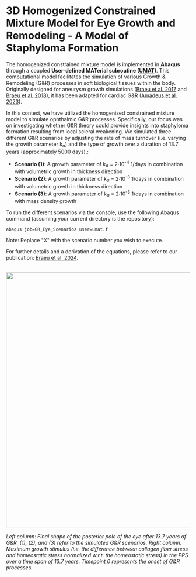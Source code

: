 # 3D Homogenized Constrained Mixture Model for Eye Growth and Remodeling - A Model of Staphyloma Formation

The homogenized constrained mixture model is implemented in **Abaqus** through a coupled **User-defined MATerial subroutine ([UMAT](https://classes.engineering.wustl.edu/2009/spring/mase5513/abaqus/docs/v6.6/books/sub/default.htm?startat=ch01s01asb31.html))**. This computational model facilitates the simulation of various Growth & Remodeling (G&R) processes in soft biological tissues within the body. Originally designed for aneurysm growth simulations ([Braeu et al. 2017](https://pubmed.ncbi.nlm.nih.gov/27921189/) and [Braeu et al. 2018](https://pubmed.ncbi.nlm.nih.gov/30413985/)), it has been adapted for cardiac G&R ([Amadeus et al. 2023](https://link.springer.com/article/10.1007/s10237-023-01747-w)).

In this context, we have utilized the homogenized constrained mixture model to simulate ophthalmic G&R processes. Specifically, our focus was on investigating whether G&R theory could provide insights into staphyloma formation resulting from local scleral weakening. We simulated three different G&R scenarios by adjusting the rate of mass turnover (i.e. varying the growth parameter k<sub>&sigma;</sub>) and the type of growth over a duration of 13.7 years (approximately 5000 days).: 
- **Scenario (1)**: A growth parameter of k<sub>&sigma;</sub> = 2∙10<sup>-4</sup> 1/days in combination with volumetric growth in thickness direction
- **Scenario (2)**: A growth parameter of k<sub>&sigma;</sub> = 2∙10<sup>-3</sup> 1/days in combination with volumetric growth in thickness direction
- **Scenario (3)**: A growth parameter of k<sub>&sigma;</sub> = 2∙10<sup>-3</sup> 1/days in combination with mass density growth

To run the different scenarios via the console, use the following Abaqus command (assuming your current directory is the repository): 

<code>abaqus job=GR_Eye_ScenarioX user=umat.f</code>

Note: Replace "X" with the scenario number you wish to execute.

For further details and a derivation of the equations, please refer to our publication: [Braeu et al. 2024](https://link.springer.com/article/10.1007/s10237-024-01885-9#:~:text=In%20this%20study%2C%20we%20used,under%20normal%20levels%20of%20IOP).
<br/><br/>
<p align="center">
  <img src="https://github.com/fbraeu90/GR-Eye/assets/142971506/87bf1850-583d-4e27-8685-b1d6963125d1" width="700">
</p>
<em>
  Left column: Final shape of the posterior pole of the eye after 13.7 years of G&R. (1), (2), and (3) refer to the simulated G&R scenarios. Right column: Maximum growth stimulus (i.e. the difference between collagen fiber stress and homeostatic stress normalized w.r.t. the homeostatic stress) in the PPS over a time span of 13.7 years. 
  Timepoint 0 represents the onset of G&R processes.
</em>
